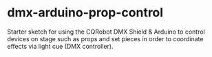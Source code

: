 # dmx-arduino-prop-control
Starter sketch for using the CQRobot DMX Shield &amp; Arduino to control devices on stage such as props and set pieces in order to coordinate effects via light cue (DMX controller).
